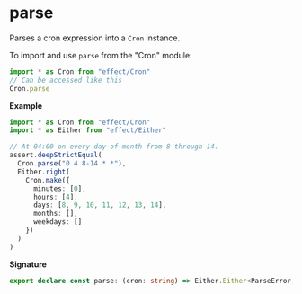 # parse

Parses a cron expression into a `Cron` instance.

To import and use `parse` from the "Cron" module:

```ts
import * as Cron from "effect/Cron"
// Can be accessed like this
Cron.parse
```

**Example**

```ts
import * as Cron from "effect/Cron"
import * as Either from "effect/Either"

// At 04:00 on every day-of-month from 8 through 14.
assert.deepStrictEqual(
  Cron.parse("0 4 8-14 * *"),
  Either.right(
    Cron.make({
      minutes: [0],
      hours: [4],
      days: [8, 9, 10, 11, 12, 13, 14],
      months: [],
      weekdays: []
    })
  )
)
```

**Signature**

```ts
export declare const parse: (cron: string) => Either.Either<ParseError, Cron>
```
